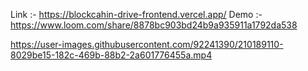 Link :- https://blockcahin-drive-frontend.vercel.app/
Demo :- https://www.loom.com/share/8878bc903bd24b9a935911a1792da538

https://user-images.githubusercontent.com/92241390/210189110-8029be15-182c-469b-88b2-2a601776455a.mp4
